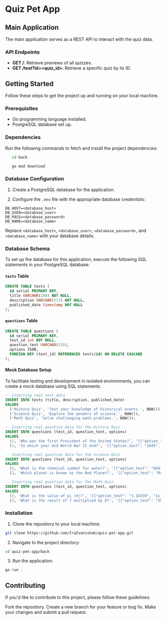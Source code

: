# Quiz Pet App

## Main Application

The main application serves as a REST API to interact with the quiz data.

### API Endpoints

- **GET /**: Retrieve previews of all quizzes.
- **GET /test?id=<quiz_id>**: Retrieve a specific quiz by its ID.

## Getting Started

Follow these steps to get the project up and running on your local machine.

### Prerequisites

- Go programming language installed.
- PostgreSQL database set up.
  
### Dependencies

Run the following commands to fetch and install the project dependencies:
```bash
   cd back
```
```bash
   go mod download
```
### Database Configuration

1. Create a PostgreSQL database for the application.

2. Configure the `.env` file with the appropriate database credentials:
```
DB_HOST=<database_host>
DB_USER=<database_user>
DB_PASS=<database_password>
DB_NAME=<database_name>
```
Replace `<database_host>`, `<database_user>`, `<database_password>`, and `<database_name>` with your database details.

### Database Schema

To set up the database for this application, execute the following SQL statements in your PostgreSQL database:

#### `tests` Table

```sql
CREATE TABLE tests (
  id serial PRIMARY KEY,
  title VARCHAR(100) NOT NULL,
  description VARCHAR(511) NOT NULL,
  published_date timestamp NOT NULL
);
```
#### `questions` Table

```sql
CREATE TABLE questions (
  id serial PRIMARY KEY,
  test_id int NOT NULL,
  question_text VARCHAR(255),
  options JSON,
  FOREIGN KEY (test_id) REFERENCES tests(id) ON DELETE CASCADE
);
```
#### Mock Database Setup 

To facilitate testing and development in isolated environments, you can create a mock database using SQL statements.
```sql
-- Inserting real test data
INSERT INTO tests (title, description, published_date)
VALUES
  ('History Quiz', 'Test your knowledge of historical events.', NOW()),
  ('Science Quiz', 'Explore the wonders of science.', NOW()),
  ('Math Quiz', 'Solve challenging math problems.', NOW());

-- Inserting real question data for the History Quiz
INSERT INTO questions (test_id, question_text, options)
VALUES
  (1, 'Who was the first President of the United States?', '[{"option_text": "George Washington", "is_correct": true}, {"option_text": "Thomas Jefferson", "is_correct": false}, {"option_text": "Abraham Lincoln", "is_correct": false}]'),
  (1, 'In which year did World War II end?', '[{"option_text": "1945", "is_correct": true}, {"option_text": "1918", "is_correct": false}, {"option_text": "1955", "is_correct": false}]');

-- Inserting real question data for the Science Quiz
INSERT INTO questions (test_id, question_text, options)
VALUES
  (2, 'What is the chemical symbol for water?', '[{"option_text": "H2O", "is_correct": true}, {"option_text": "CO2", "is_correct": false}, {"option_text": "O2", "is_correct": false}]'),
  (2, 'Which planet is known as the Red Planet?', '[{"option_text": "Mars", "is_correct": true}, {"option_text": "Venus", "is_correct": false}, {"option_text": "Jupiter", "is_correct": false}]');

-- Inserting real question data for the Math Quiz
INSERT INTO questions (test_id, question_text, options)
VALUES
  (3, 'What is the value of pi (π)?', '[{"option_text": "3.14159", "is_correct": true}, {"option_text": "2.71828", "is_correct": false}, {"option_text": "1.61803", "is_correct": false}]'),
  (3, 'What is the result of 7 multiplied by 8?', '[{"option_text": "56", "is_correct": true}, {"option_text": "64", "is_correct": false}, {"option_text": "42", "is_correct": false}]');
```
### Installation

1. Clone the repository to your local machine:

```bash
git clone https://github.com/IraIvanishak/quiz-pet-app.git
```
2. Navigate to the project directory:
```bash
cd quiz-pet-app/back
```
3. Run the application:
```bash
go run .
```


## Contributing
If you'd like to contribute to this project, please follow these guidelines:

Fork the repository.
Create a new branch for your feature or bug fix.
Make your changes and submit a pull request.
